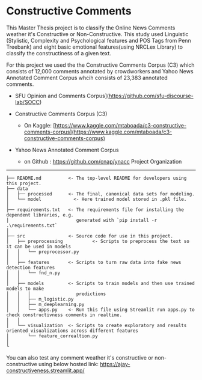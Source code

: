 Constructive Comments 
===========================
This Master Thesis project is to classify the Online News Comments weather it's Constructive or Non-Constructive. 
This study used Linguistic (Stylistic, Complexity and Psychological features and POS Tags from Penn Treebank) and eight basic emotional features(using NRCLex Library) to classify the constructiness of a given text. 

For this project we used the the Constructive Comments Corpus (C3) which consists of 12,000 comments annotated by crowdworkers and Yahoo News Annotated Comment Corpus whcih consists of 23,383 annotated comments.

- SFU Opinion and Comments Corpus](https://github.com/sfu-discourse-lab/SOCC)
- Constructive Comments Corpus (C3)
    - On Kaggle: [https://www.kaggle.com/mtaboada/c3-constructive-comments-corpus](https://www.kaggle.com/mtaboada/c3-constructive-comments-corpus)

- Yahoo News Annotated Comment Corpus
    - on Github : https://github.com/cnap/ynacc
Project Organization
------------

    ├── README.md          <- The top-level README for developers using this project.
    ├── data
    │   ├── processed      <- The final, canonical data sets for modeling.
    │   └── model            <- Here trained model stored in .pkl file.
    │
    ├── requirements.txt   <- The requirements file for installing the dependent libraries, e.g.
    │                         generated with `pip install -r .\requirements.txt`
    │
    ├── src                <- Source code for use in this project.
    │   ├── preprocessing           <- Scripts to preprocess the text so it can be used in models
    │   │   └── preprocessor.py
    │   │
    │   ├── features       <- Scripts to turn raw data into fake news detection features
    │   │   └── fnd_n.py
    │   │
    │   ├── models         <- Scripts to train models and then use trained models to make
    │   │   │                 predictions
    │   │   ├── m_logistic.py    
    │   │   ├── m_deeplearning.py
    │   │   └── apps.py    <- Run this file using Streamlit run apps.py to check constructivness comments in realtime.
    │   │
    │   └── visualization  <- Scripts to create exploratory and results oriented visualizations across different features
    │       └── feature_correaltion.py
    │
    └

You can also test any comment weather it's constructive or non-constructive using below hosted link:
https://ajay-constructiveness.streamlit.app/
 

